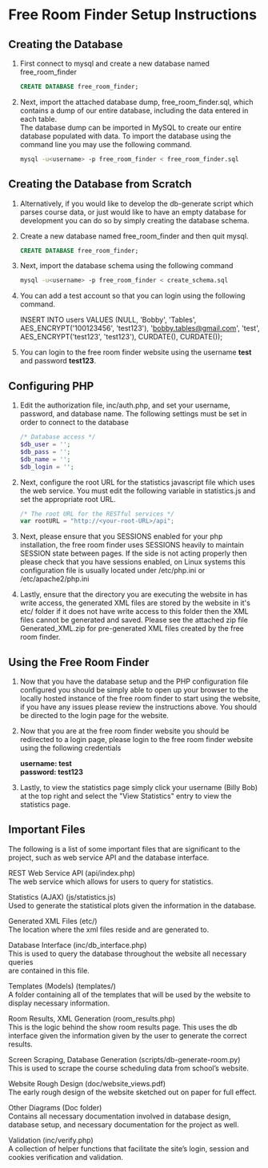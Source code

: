 Free Room Finder Setup Instructions
====================================

Creating the Database
----------------------

1.  First connect to mysql and create a new database named free_room_finder

    ```sql
    CREATE DATABASE free_room_finder;
    ```

2.  Next, import the attached database dump, free_room_finder.sql, which contains
    a dump of our entire database, including the data entered in each table.  
    The database dump can be imported in MySQL to create our entire database 
    populated with data. To import the database using the command line you may
    use the following command.

    ```bash
    mysql -u<username> -p free_room_finder < free_room_finder.sql
    ```

Creating the Database from Scratch
------------------------------------

1.  Alternatively, if you would like to develop the db-generate script which parses
    course data, or just would like to have an empty database for development you
    can do so by simply creating the database schema.

2.  Create a new database named free_room_finder and then quit mysql.

    ```sql
    CREATE DATABASE free_room_finder;
    ```

3.  Next, import the database schema using the following command

    ```bash
    mysql -u<username> -p free_room_finder < create_schema.sql
    ```

4.  You can add a test account so that you can login using the following command.

    INSERT INTO users VALUES (NULL, 'Bobby', 'Tables', AES_ENCRYPT('100123456', 'test123'), 'bobby.tables@gmail.com', 'test', AES_ENCRYPT('test123', 'test123'), CURDATE(), CURDATE());

5.  You can login to the free room finder website using the username **test** and 
    password **test123**.


Configuring PHP 
----------------

1.  Edit the authorization file, inc/auth.php, and set your username,
    password, and database name. The following settings must be set in order to
    connect to the database

    ```php
    /* Database access */
    $db_user = '';
    $db_pass = '';
    $db_name = '';
	$db_login = '';
    ```

2.  Next, configure the root URL for the statistics javascript file which uses the
    web service. You must edit the following variable in statistics.js and set
    the appropriate root URL.

    ```js
    /* The root URL for the RESTful services */
    var rootURL = "http://<your-root-URL>/api";
    ```

3.  Next, please ensure that you SESSIONS enabled for your php installation, the
    free room finder uses SESSIONS heavily to maintain SESSION state between
    pages. If the side is not acting properly then please check that you have
    sessions enabled, on Linux systems this configuration file is usually located
    under /etc/php.ini or /etc/apache2/php.ini

4.  Lastly, ensure that the directory you are executing the website in has write
    access, the generated XML files are stored by the website in it's etc/ folder
    if it does not have write access to this folder then the XML files cannot
    be generated and saved. Please see the attached zip file Generated_XML.zip
    for pre-generated XML files created by the free room finder.


Using the Free Room Finder
--------------------------

1.  Now that you have the database setup and the PHP configuration file configured
    you should be simply able to open up your browser to the locally hosted instance
    of the free room finder to start using the website, if you have any issues
    please review the instructions above. You should be directed to the login page
    for the website.

2.  Now that you are at the free room finder website you should be redirected to
    a login page, please login to the free room finder website using the following
    credentials

    **username: test**  
    **password: test123**  

3.  Lastly, to view the statistics page simply click your username (Billy Bob)
    at the top right and select the "View Statistics" entry to view the statistics
    page.


Important Files
---------------

The following is a list of some important files that are significant to the
project, such as web service API and the database interface.


REST Web Service API (api/index.php)  
    The web service which allows for users to query for statistics.  

Statistics (AJAX)  (js/statistics.js)  
    Used to generate the statistical plots given the information in the database.  

Generated XML Files  (etc/)  
    The location where the xml files reside and are generated to.  

Database Interface  (inc/db_interface.php)  
    This is used to query the database throughout the website all necessary queries   
    are contained in this file.  

Templates (Models)  (templates/)  
    A folder containing all of the templates that will be used by the website to 
    display necessary information.  

Room Results, XML Generation  (room_results.php)  
    This is the logic behind the show room results page. This uses the db interface 
    given the information given by the user to generate the correct results.  

Screen Scraping, Database Generation  (scripts/db-generate-room.py)  
    This is used to scrape the course scheduling data from school’s website.  

Website Rough Design  (doc/website_views.pdf)  
    The early rough design of the website sketched out on paper for full effect.  

Other Diagrams  (Doc folder)  
    Contains all necessary documentation involved in database design, database setup, 
    and necessary documentation for the project as well.  

Validation  (inc/verify.php)  
    A collection of helper functions that facilitate the site’s login, session and 
    cookies verification and validation.  

